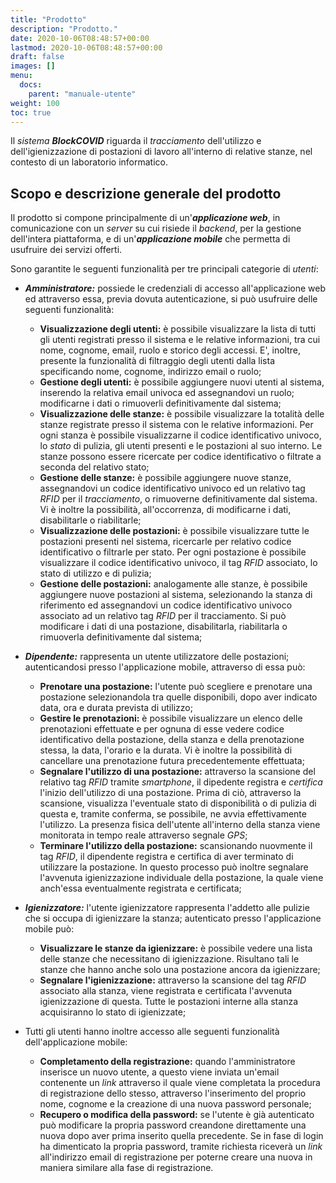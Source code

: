 ```yaml
---
title: "Prodotto"
description: "Prodotto."
date: 2020-10-06T08:48:57+00:00
lastmod: 2020-10-06T08:48:57+00:00
draft: false
images: []
menu:
  docs:
    parent: "manuale-utente"
weight: 100
toc: true
---
```


Il _sistema_ **_BlockCOVID_** riguarda il _tracciamento_ dell'utilizzo e dell'igienizzazione di postazioni di lavoro all'interno di relative stanze, nel contesto di un laboratorio informatico.

## Scopo e descrizione generale del prodotto

Il prodotto si compone principalmente di un'**_applicazione web_**, in comunicazione con un _server_ su cui risiede il _backend_, per la gestione dell'intera piattaforma, e di un'**_applicazione mobile_** che permetta di usufruire dei servizi offerti.

Sono garantite le seguenti funzionalità per tre principali categorie di _utenti_:

- **_Amministratore:_** possiede le credenziali di accesso all'applicazione web ed attraverso essa, previa dovuta autenticazione, si può usufruire delle seguenti funzionalità:
  - **Visualizzazione degli utenti:** è possibile visualizzare la lista di tutti gli utenti registrati presso il sistema e le relative informazioni, tra cui nome, cognome, email, ruolo e storico degli accessi. E', inoltre, presente la funzionalità di filtraggio degli utenti dalla lista specificando nome, cognome, indirizzo email o ruolo;
  - **Gestione degli utenti:** è possibile aggiungere nuovi utenti al sistema, inserendo la relativa email univoca ed assegnandovi un ruolo; modificarne i dati o rimuoverli definitivamente dal sistema;
  - **Visualizzazione delle stanze:** è possibile visualizzare la totalità delle stanze registrate presso il sistema con le relative informazioni. Per ogni stanza è possibile visualizzarne il codice identificativo univoco, lo _stato_ di pulizia, gli utenti presenti e le postazioni al suo interno. Le stanze possono essere ricercate per codice identificativo o filtrate a seconda del relativo stato;
  - **Gestione delle stanze:** è possibile aggiungere nuove stanze, assegnandovi un codice identificativo univoco ed un relativo tag _RFID_ per il _tracciamento_, o rimuoverne definitivamente dal sistema. Vi è inoltre la possibilità, all'occorrenza, di modificarne i dati, disabilitarle o riabilitarle;
  - **Visualizzazione delle postazioni:** è possibile visualizzare tutte le postazioni presenti nel sistema, ricercarle per relativo codice identificativo o filtrarle per stato. Per ogni postazione è possibile visualizzare il codice identificativo univoco, il tag _RFID_ associato, lo stato di utilizzo e di pulizia;
  - **Gestione delle postazioni:** analogamente alle stanze, è possibile aggiungere nuove postazioni al sistema, selezionando la stanza di riferimento ed assegnandovi un codice identificativo univoco associato ad un relativo tag _RFID_ per il tracciamento. Si può modificare i dati di una postazione, disabilitarla, riabilitarla o rimuoverla definitivamente dal sistema;
- **_Dipendente:_** rappresenta un utente utilizzatore delle postazioni; autenticandosi presso l'applicazione mobile, attraverso di essa può:
  - **Prenotare una postazione:** l'utente può scegliere e prenotare una postazione selezionandola tra quelle disponibili, dopo aver indicato data, ora e durata prevista di utilizzo;
  - **Gestire le prenotazioni:** è possibile visualizzare un elenco delle prenotazioni effettuate e per ognuna di esse vedere codice identificativo della postazione, della stanza e della prenotazione stessa, la data, l'orario e la durata. Vi è inoltre la possibilità di cancellare una prenotazione futura precedentemente effettuata;
  - **Segnalare l'utilizzo di una postazione:** attraverso la scansione del relativo tag _RFID_ tramite _smartphone_, il dipedente registra e _certifica_ l'inizio dell'utilizzo di una postazione. Prima di ciò, attraverso la scansione, visualizza l'eventuale stato di disponibilità o di pulizia di questa e, tramite conferma, se possibile, ne avvia effettivamente l'utilizzo. La presenza fisica dell'utente all'interno della stanza viene monitorata in tempo reale attraverso segnale _GPS_;
  - **Terminare l'utilizzo della postazione:** scansionando nuovmente il tag _RFID_, il dipendente registra e certifica di aver terminato di utilizzare la postazione. In questo processo può inoltre segnalare l'avvenuta igienizzazione individuale della postazione, la quale viene anch'essa eventualmente registrata e certificata;
- **_Igienizzatore:_** l'utente igienizzatore rappresenta l'addetto alle pulizie che si occupa di igienizzare la stanza; autenticato presso l'applicazione mobile può:

  - **Visualizzare le stanze da igienizzare:** è possibile vedere una lista delle stanze che necessitano di igienizzazione. Risultano tali le stanze che hanno anche solo una postazione ancora da igienizzare;
  - **Segnalare l'igienizzazione:** attraverso la scansione del tag _RFID_ associato alla stanza, viene registrata e certificata l'avvenuta igienizzazione di questa. Tutte le postazioni interne alla stanza acquisiranno lo stato di igienizzate;

- Tutti gli utenti hanno inoltre accesso alle seguenti funzionalità dell'applicazione mobile:

  - **Completamento della registrazione:** quando l'amministratore inserisce un nuovo utente, a questo viene inviata un'email contenente un _link_ attraverso il quale viene completata la procedura di registrazione dello stesso, attraverso l'inserimento del proprio nome, cognome e la creazione di una nuova password personale;
  - **Recupero o modifica della password:** se l'utente è già autenticato può modificare la propria password creandone direttamente una nuova dopo aver prima inserito quella precedente. Se in fase di login ha dimenticato la propria password, tramite richiesta riceverà un _link_ all'indirizzo email di registrazione per poterne creare una nuova in maniera similare alla fase di registrazione.
